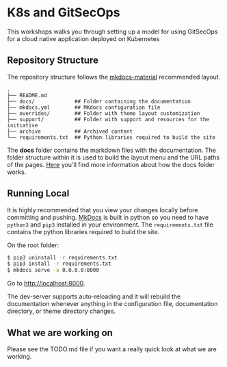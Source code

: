 
# K8s and GitSecOps

This workshops walks you through setting up a model for using GitSecOps for a cloud native application deployed on Kubernetes 

## Repository Structure

The repository structure follows the [mkdocs-material](https://squidfunk.github.io/mkdocs-material/) recommended layout.

```
.
├── README.md
├── docs/             ## Folder containing the documentation
├── mkdocs.yml        ## MKdocs configuration file
├── overrides/        ## Folder with theme layout customization
├── support/          ## Folder with support and resources for the initiative   
├── archive           ## Archived content
└── requirements.txt  ## Python libraries required to build the site
```

The **docs** folder contains the markdown files with the documentation. The folder structure within it is used to build the layout menu and the URL paths of the pages. [Here](https://www.mkdocs.org/user-guide/configuration/#docs_dir) you'll find more information about how the docs folder works.

## Running Local

It is highly recommended that you view your changes locally before committing and pushing. [MkDocs](https://www.mkdocs.org/) is built in python so you need to have `python3` and `pip3` installed in your environment. The `requirements.txt` file contains the python libraries required to build the site.

On the root folder:

```sh
$ pip3 uninstall -r requirements.txt
$ pip3 install -r requirements.txt
$ mkdocs serve -a 0.0.0.0:8000
```

Go to [http://localhost:8000](http://localhost:8000). 

The dev-server supports auto-reloading and it will rebuild the documentation whenever anything in the configuration file, documentation directory, or theme directory changes.

## What we are working on

Please see the TODO.md file if you want a really quick look at what we are working.  


